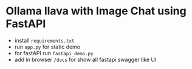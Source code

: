 # Ollama llava with Image Chat using FastAPI

- install `requirements.txt`
- run `app.py` for static demo
- for fastAPI run `fastapi_demo.py`
- add in browser `/docs` for show all fastapi swagger like UI